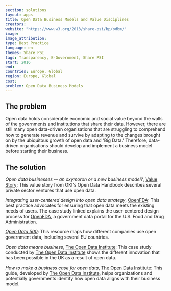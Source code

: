 ```yaml
---
section: solutions
layout: apps
title: Open Data Business Models and Value Disciplines
creators: 
website: "https://www.w3.org/2013/share-psi/bp/odbm/"
image: 
image_attribution:
type: Best Practice  
language: en
themes: Share PSI
tags: Transparency, E-Government, Share PSI
start: 2016
end: 
countries: Europe, Global
region: Europe, Global
cost: 
problem: Open Data Business Models
---
```


## The problem
Open data holds considerable economic and social value beyond the walls of the governments and institutions that share their data. However, there are still many open data-driven organisations that are struggling to comprehend how to generate revenue and survive by adapting to the changes brought on by the ubiquitous growth of open data and 'Big Data.' Therefore, data-driven organisations should develop and implement a business model before starting their business. 

## The solution
_Open data businesses -- an oxymoron or a new business model?_, [Value Story](http://opendatahandbook.org/value-stories/en/business-and-open-data/): This value story from OKI's Open Data Handbook describes several private sector ventures that use open data.

_Integrating user-centered design into open data strategy_, [OpenFDA](http://uxpamagazine.org/openfda/): This best practice advocates for ensuring that open data meets the existing needs of users. The case study linked explains the user-centered design process for [OpenFDA](https://open.fda.gov/), a government data portal for the U.S. Food and Drug Administration. 

[_Open Data 500_](http://www.opendata500.com/): This resource maps how different companies use open government data, including several EU countries.

_Open data means business_, [The Open Data Institute](http://theodi.org/open-data-means-business): This case study conducted by [The Open Data Institute](https://theodi.org/) shows the different innovation that has been possible in the UK as a result of open data.

_How to make a business case for open data_, [The Open Data Institute](http://theodi.org/guides/how-make-business-case-open-data): This guide, developed by [The Open Data Institute](https://theodi.org/), helps organizations and potentially governments identify how open data aligns with their business model. 
